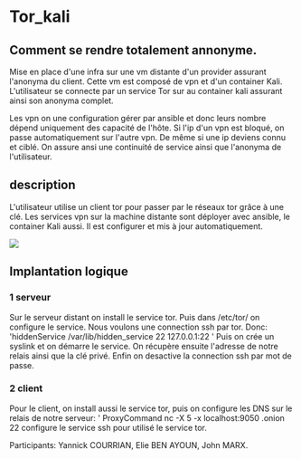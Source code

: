 # Tor_kali

## Comment se rendre totalement annonyme. 

Mise en place d'une infra sur une vm distante d'un provider assurant l'anonyma du client. Cette vm est composé de vpn et d'un container Kali. L'utilisateur se connecte par un service Tor sur au container kali assurant ainsi son anonyma complet. 

Les vpn on une configuration gérer par ansible et donc leurs nombre dépend uniquement des capacité de l'hôte. Si l'ip d'un vpn est bloqué, on passe automatiquement sur l'autre vpn. De même si une ip deviens connu et ciblé. 
On assure ansi une continuité de service ainsi que l'anonyma de l'utilisateur.

## description

L'utilisateur utilise un client tor pour passer par le réseaux tor grâce à une clé.
Les services vpn sur la machine distante sont déployer avec ansible, le container Kali aussi. Il est configurer et mis à jour automatiquement. 


![](https://i.imgur.com/y9mev4t.png)

## Implantation logique 
### 1 serveur

Sur le serveur distant on install le service tor. Puis dans /etc/tor/ on configure le service. Nous voulons une connection ssh par tor. Donc: 
'hiddenService /var/lib/hidden_service 22 127.0.0.1:22 '
Puis on crée un syslink et on démarre le service.
On récupère ensuite l'adresse de notre relais ainsi que la clé privé. Enfin on desactive la connection ssh par mot de passe.

### 2 client
Pour le client, on install aussi le service tor, puis on configure les DNS sur le relais de notre serveur:
'    ProxyCommand nc -X 5 -x localhost:9050 <serveurrelaisaddr>.onion 22 configure le service ssh pour utilisé le service tor.
  
Participants: Yannick COURRIAN, Elie BEN AYOUN, John MARX. 
